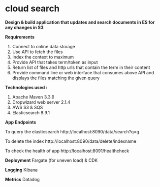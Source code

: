 # cloud search 

**Design & build application that updates and search documents in ES for any changes in S3** 


**Requirements**
1. Connect to online data storage
2. Use API to fetch the files
3. Index the context to maximum
4. Provide API that takes term/token as input
5. Return list of files and http urls that contain the term in their content
6. Provide command line or web interface that consumes above API and displays the files matching the given query


**Technologies used :**
1. Apache Maven 3.3.9
2. Dropwizard web server 2.1.4
3. AWS S3 & SQS
4. Elasticsearch 8.9.1


**App Endpoints**

To query the elasticsearch
http://localhost:8090/data/search?q=g

To delete the index 
http://localhost:8090/data/delete/indexname

To check the health of app
http://localhost:8091/healthcheck


**Deployment**
Fargate (for uneven load) & CDK

**Logging**
Kibana

**Metrics**
Datadog
